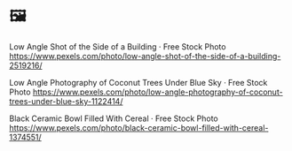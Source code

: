 # 🖼️ 

Low Angle Shot of the Side of a Building · Free Stock Photo
https://www.pexels.com/photo/low-angle-shot-of-the-side-of-a-building-2519216/

Low Angle Photography of Coconut Trees Under Blue Sky · Free Stock Photo
https://www.pexels.com/photo/low-angle-photography-of-coconut-trees-under-blue-sky-1122414/

Black Ceramic Bowl Filled With Cereal · Free Stock Photo
https://www.pexels.com/photo/black-ceramic-bowl-filled-with-cereal-1374551/
